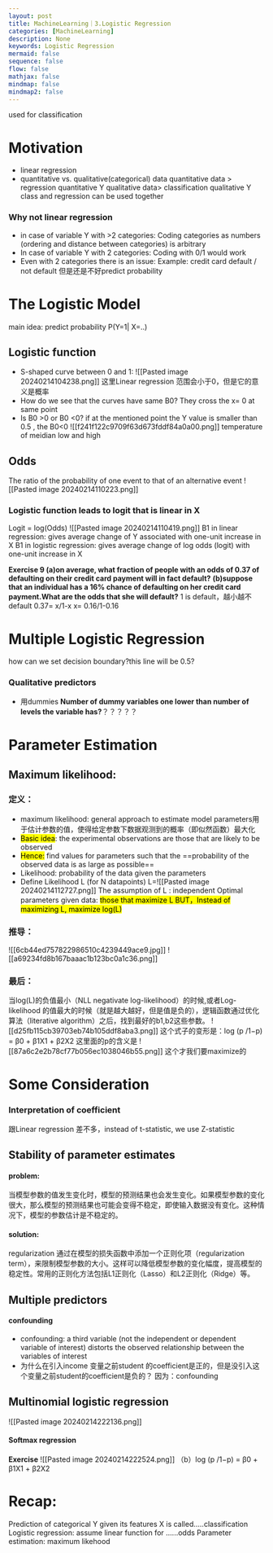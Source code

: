 ```yaml
---
layout: post
title: MachineLearning｜3.Logistic Regression
categories: [MachineLearning]
description: None
keywords: Logistic Regression
mermaid: false
sequence: false
flow: false
mathjax: false
mindmap: false
mindmap2: false
---
```

used for classification
# Motivation
- linear regression
- quantitative vs. qualitative(categorical) data
    quantitative data > regression quantitative Y
    qualitative data> classification qualitative Y
    class and regression can be used together
### Why not linear regression
- in case of variable Y with >2 categories:
    Coding categories as numbers (ordering and distance between categories) is arbitrary
- In case of variable Y with 2 categories:
    Coding with 0/1 would work
- Even with 2 categories there is an issue:
     Example: credit card default  / not default
     但是还是不好predict probability
# The Logistic Model
main idea: predict probability
P(Y=1| X=..)
## Logistic function
- S-shaped curve between 0 and 1:
![[Pasted image 20240214104238.png]]
    这里Linear regression 范围会小于0，但是它的意义是概率
- How do we see that the curves have same B0?
    They cross the x= 0 at same point
- Is B0 >0 or B0 <0?
    if at the mentioned point the Y value is smaller than 0.5 , the B0<0
![[f241f122c9709f63d673fddf84a0a00.png]]
temperature of meidian low and high
## Odds
The ratio of the probability of one event to that of an alternative event
![[Pasted image 20240214110223.png]]
### Logistic function leads to logit that is linear in X
Logit = log(Odds)
![[Pasted image 20240214110419.png]]
B1 in linear regression: gives average change of Y associated with one-unit increase in X
B1 in logistic regression: gives average change of log odds (logit) with one-unit increase in X

**Exercise 9 (a)on average, what fraction of people with an odds of 0.37 of defaulting on their credit card payment will in fact default?**
**(b)suppose that an individual has a 16% chance of defaulting on her credit card payment.What are the odds that she will default?**
1 is default，越小越不default
0.37= x/1-x
x= 0.16/1-0.16
# Multiple Logistic Regression
how can we set decision boundary?this line will be 0.5?
### Qualitative predictors
- 用dummies
**Number of dummy variables one lower than number of levels the variable has?**？？？？？
# Parameter Estimation
## Maximum likelihood: 
### 定义：
- maximum likelihood: general approach to estimate model parameters用于估计参数的值，使得给定参数下数据观测到的概率（即似然函数）最大化
- <mark class="hltr-red">Basic idea</mark>: the experimental observations are those that are likely to be observed
- <mark class="hltr-red">Hence:</mark> find values for parameters such that the ==probability of the observed data is as large as possible==
- Likelihood: probability of the data given the parameters
- Define Likelihood L (for N datapoints)
    L=![[Pasted image 20240214112727.png]]
     The assumption of L :  independent
    Optimal parameters given data: <mark class="hltr-red">those that maximize L BUT，Instead of maximizing L, maximize log(L)</mark>
### 推导：
![[6cb44ed757822986510c4239449ace9.jpg]]
![[a69234fd8b167baaac1b123bc0a1c36.png]]
### 最后：
当log(L)的负值最小（NLL negativate log-likelihood）的时候,或者Log-likelihood 的值最大的时候（就是越大越好，但是值是负的），逻辑函数通过优化算法（literative algorithm）之后，找到最好的b1,b2这些参数。
![[d25fb115cb39703eb74b105ddf8aba3.png]]
这个式子的变形是：log (p  /1−p) = β0 + β1X1 + β2X2
这里面的p的含义是
![[87a6c2e2b78cf77b056ec1038046b55.png]]
这个才我们要maximize的
# Some Consideration
### Interpretation of coefficient
跟Linear regression 差不多，instead of t-statistic, we use Z-statistic
## Stability of parameter estimates
#### problem:
当模型参数的值发生变化时，模型的预测结果也会发生变化。如果模型参数的变化很大，那么模型的预测结果也可能会变得不稳定，即使输入数据没有变化。这种情况下，模型的参数估计是不稳定的。
#### solution: 
regularization 通过在模型的损失函数中添加一个正则化项（regularization term），来限制模型参数的大小。这样可以降低模型参数的变化幅度，提高模型的稳定性。常用的正则化方法包括L1正则化（Lasso）和L2正则化（Ridge）等。
## Multiple predictors 
#### confounding
- confounding: a third variable (not the independent or dependent variable of interest) distorts the observed relationship between the variables of interest
- 为什么在引入income 变量之前student 的coefficient是正的，但是没引入这个变量之前student的coefficient是负的？
     因为：confounding
## Multinomial logistic regression
![[Pasted image 20240214222136.png]]
#### Softmax regression
**Exercise**
![[Pasted image 20240214222524.png]]
（b）log (p  /1−p) = β0 + β1X1 + β2X2
# Recap: 
Prediction of categorical Y given its features X is called.....classification
Logistic regression: assume linear function for ......odds
Parameter estimation: maximum likehood
